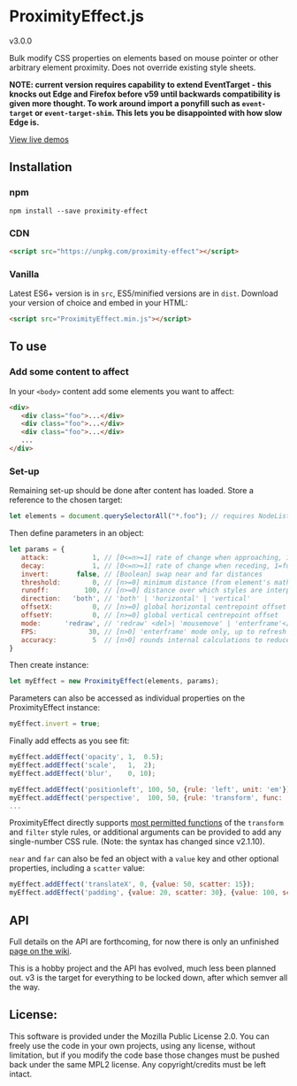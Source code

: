 # ProximityEffect.js

v3.0.0

Bulk modify CSS properties on elements based on mouse pointer or other arbitrary element proximity. Does not override existing style sheets.

**NOTE: current version requires capability to extend EventTarget - this knocks out Edge and Firefox before v59 until backwards compatibility is given more thought. To work around import a ponyfill such as `event-target` or `event-target-shim`. This lets you be disappointed with how slow Edge is.**

[View live demos](http://lab.adasha.com/proximity-effect)

## Installation

### npm

```
npm install --save proximity-effect
```

### CDN
```html
<script src="https://unpkg.com/proximity-effect"></script>
```

### Vanilla
Latest ES6+ version is in `src`, ES5/minified versions are in `dist`. Download your version of choice and embed in your HTML:
```html
<script src="ProximityEffect.min.js"></script>
```

## To use


### Add some content to affect
In your `<body>` content add some elements you want to affect:
```html
<div>
   <div class="foo">...</div>
   <div class="foo">...</div>
   <div class="foo">...</div>
   ...
</div>
```

### Set-up
Remaining set-up should be done after content has loaded. Store a reference to the chosen target:
```javascript
let elements = document.querySelectorAll("*.foo"); // requires NodeList
```

Then define parameters in an object:
```javascript
let params = {
   attack:           1, // [0<=n>=1] rate of change when approaching, 1=full speed 0=no movement
   decay:            1, // [0<=n>=1] rate of change when receding, 1=full speed 0=no movement
   invert:       false, // [Boolean] swap near and far distances
   threshold:        0, // [n>=0] minimum distance (from element's mathematical centre) before effect starts
   runoff:         100, // [n>=0] distance over which styles are interpolated
   direction:   'both', // 'both' | 'horizontal' | 'vertical'
   offsetX:          0, // [n>=0] global horizontal centrepoint offset
   offsetY:          0, // [n>=0] global vertical centrepoint offset
   mode:      'redraw', // 'redraw' <del>| 'mousemove' | 'enterframe'</del>
   FPS:             30, // [n>0] 'enterframe' mode only, up to refresh rate
   accuracy:         5  // [n>0] rounds internal calculations to reduce CPU load
}
```

Then create instance:
```javascript
let myEffect = new ProximityEffect(elements, params);
```

Parameters can also be accessed as individual properties on the ProximityEffect instance:
```javascript
myEffect.invert = true;
```

Finally add effects as you see fit:

```javascript
myEffect.addEffect('opacity', 1,  0.5);
myEffect.addEffect('scale',   1,  2);
myEffect.addEffect('blur',    0, 10);

myEffect.addEffect('positionleft', 100, 50, {rule: 'left', unit: 'em'});
myEffect.addEffect('perspective',  100, 50, {rule: 'transform', func: 'perspective', unit: 'px'});
...
```
ProximityEffect directly supports [most permitted functions](https://github.com/Adasha/proximity-effect/wiki/API-reference#supported-effects) of the `transform` and `filter` style rules, or additional arguments can be provided to add any single-number CSS rule. (Note: the syntax has changed since v2.1.10).

`near` and `far` can also be fed an object with a `value` key and other optional properties, including a `scatter` value:
```javascript
myEffect.addEffect('translateX', 0, {value: 50, scatter: 15});
myEffect.addEffect('padding', {value: 20, scatter: 30}, {value: 100, scatter: 50}, {rule: 'padding', unit: 'px'});
```

## API
Full details on the API are forthcoming, for now there is only an unfinished [page on the wiki](https://github.com/Adasha/proximity-effect/wiki/API-reference).

This is a hobby project and the API has evolved, much less been planned out. v3 is the target for everything to be locked down, after which semver all the way.


## License:

This software is provided under the Mozilla Public License 2.0. You can freely use the code in your own projects, using any license, without limitation, but if you modify the code base those changes must be pushed back under the same MPL2 license. Any copyright/credits must be left intact.
